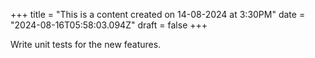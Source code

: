 +++
title = "This is a content created on 14-08-2024 at 3:30PM"
date = "2024-08-16T05:58:03.094Z"
draft = false
+++

  Write unit tests for the new features.
        